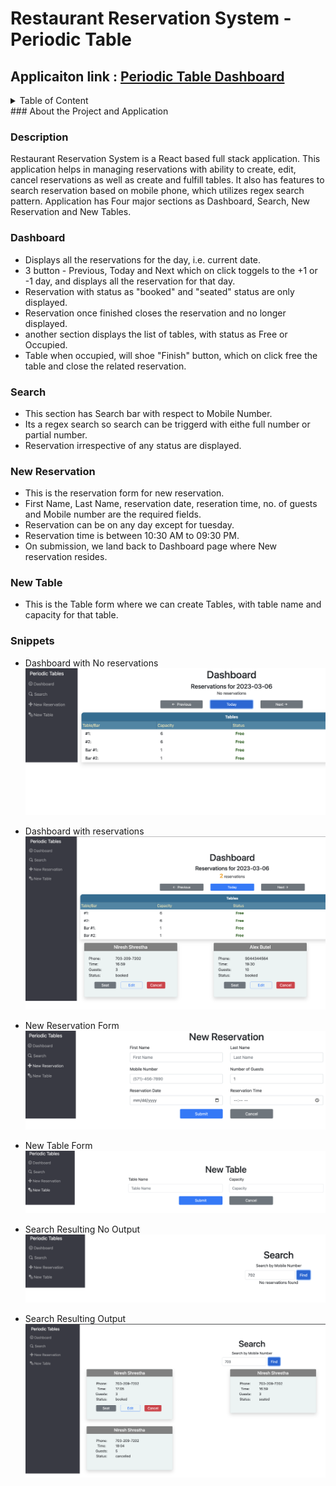 # Restaurant Reservation System - Periodic Table
## Applicaiton link : [Periodic Table Dashboard](https://rss-restaurant-reservation-system-frontend.vercel.app/dashboard)

<details>
  <summary> Table of Content </summary>
  <ol>
    <li> <a href="#about-the-project-and-application">About The Project and Application</a></li>
    <li> <a href="#description">Description</a></li>
    <li> <a href="#dashboard">Dashboard</a></li>
    <li> <a href="#search">Search</a></li>
    <li> <a href="#new-reservation">New Reservation</a></li>
    <li> <a href="#new-table">New Table</a></li>
    <li> <a href="#snippets">Snippets</a></li>
  </ol>
</details>
### About the Project and Application

### Description
Restaurant Reservation System is a React based full stack application. This application helps in managing reservations with ability to create, edit, cancel reservations as well as create and fulfill tables. It also has features to search reservation based on mobile phone, which utilizes regex search pattern. 
Application has Four major sections as Dashboard, Search, New Reservation and New Tables.

### Dashboard
* Displays all the reservations for the day, i.e. current date.
* 3 button - Previous, Today and Next which on click toggels to the +1 or -1 day, and displays all the reservation for that day.
* Reservation with status as "booked" and "seated" status are only displayed. 
* Reservation once finished closes the reservation and no longer displayed.
* another section displays the list of tables, with status as Free or Occupied.
* Table when occupied, will shoe "Finish" button, which on click free the table and close the related reservation.

### Search
* This section has Search bar with respect to Mobile Number. 
* Its a regex search so search can be triggerd with eithe full number or partial number. 
* Reservation irrespective of any status are displayed.


### New Reservation
* This is the reservation form for new reservation. 
* First Name, Last Name, reservation date, reseration time, no. of guests and Mobile number are the required fields. 
* Reservation can be on any day except for tuesday. 
* Reservation time is between 10:30 AM to 09:30 PM.
* On submission, we land back to Dashboard page where New reservation resides. 

### New Table
* This is the Table form where we can create Tables, with table name and capacity for that table. 

### Snippets
* Dashboard with No reservations
![Dashboard with no Reservation](./front-end/src/imges/Dashboard_with_no_reservations.png)

* Dashboard with reservations
![Dashboard with Reservation](./front-end/src/imges/Dashboard_with_reservations.png)

* New Reservation Form
![New Reservation Form](./front-end/src/imges/NewReservation_LandingPage.png)

* New Table Form
![New Table Form](./front-end/src/imges/NewTable_Landingpage.png)


* Search Resulting No Output
![Search without result](./front-end/src/imges/Search_Landingpage_with_no_result.png)

* Search Resulting Output
![Search with result](./front-end/src/imges/Search_Landingpage_with_multiple_entries.png)


